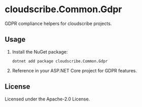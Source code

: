 # cloudscribe.Common.Gdpr

GDPR compliance helpers for cloudscribe projects.

## Usage

1. Install the NuGet package:
   ```shell
   dotnet add package cloudscribe.Common.Gdpr
   ```
2. Reference in your ASP.NET Core project for GDPR features.

## License

Licensed under the Apache-2.0 License.
